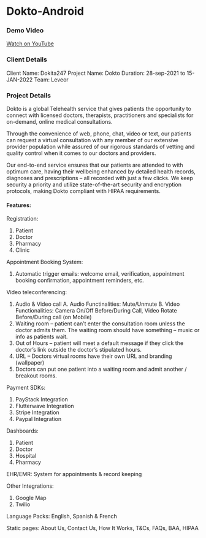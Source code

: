 # Dokto-Android

### Demo Video

[Watch on YouTube](https://youtu.be/dmaDBWmmuRA)

### Client Details
Client Name: Dokita247
Project Name: Dokto
Duration: 28-sep-2021 to 15-JAN-2022
Team: Leveor

### Project Details

Dokto is a global Telehealth service that gives patients the opportunity to connect with licensed doctors, therapists, practitioners and specialists for on-demand, online medical consultations. 

Through the convenience of web, phone, chat, video or text, our patients can request a virtual consultation with any member of our extensive provider population while assured of our rigorous standards of vetting and quality control when it comes to our doctors and providers.

Our end-to-end service ensures that our patients are attended to with optimum care, having their wellbeing enhanced by detailed health records, diagnoses and prescriptions – all recorded with just a few clicks. We keep security a priority and utilize state-of-the-art security and encryption protocols, making Dokto compliant with HIPAA requirements.

#### Features:

Registration:
1. Patient 
2. Doctor
3. Pharmacy 
4. Clinic

Appointment Booking System:
1. Automatic trigger emails: welcome email, verification, appointment booking confirmation, appointment reminders, etc. 

Video teleconferencing:
1. Audio & Video call
 A. Audio Functinalities: Mute/Unmute
 B. Video Functionalities: Camera On/Off Before/During Call, Video Rotate Before/During call (on Mobile)
2. Waiting room – patient can’t enter the consultation room unless the doctor admits them. The waiting room should have something – music or info as patients wait. 
3. Out of Hours – patient will meet a default message if they click the doctor’s link outside the doctor’s stipulated hours. 
4. URL – Doctors virtual rooms have their own URL and branding (wallpaper)
5. Doctors can put one patient into a waiting room and admit another / breakout rooms. 

Payment SDKs:
1. PayStack Integration
2. Flutterwave Integration
3. Stripe Integration
4. Paypal Integration

Dashboards:
1. Patient 
2. Doctor
3. Hospital
4. Pharmacy

EHR/EMR: System for appointments & record keeping

Other Integrations:
1. Google Map
2. Twilio

Language Packs: English, Spanish & French

Static pages: About Us, Contact Us, How It Works, T&Cs, FAQs, BAA, HIPAA

